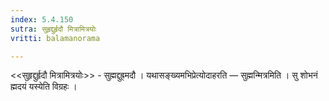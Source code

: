 ```yaml
---
index: 5.4.150
sutra: सुहृद्दुर्हृदौ मित्रामित्रयोः
vritti: balamanorama

---
```

<<सुहृद्दुर्हृदौ मित्रामित्रयोः>> - सुह्मद्दुह्र्मदौ । यथासङ्ख्यमभिप्रेत्योदाहरति — सुह्मन्मित्रमिति । सु शोभनं ह्मदयं यस्येति विग्रहः । 